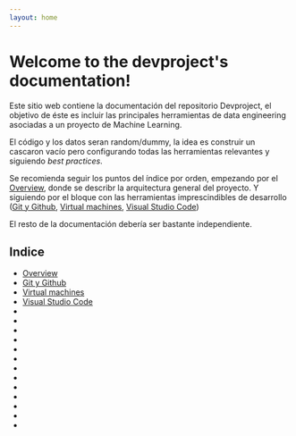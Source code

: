 ```yaml
---
layout: home 
---
```


# Welcome to the devproject's documentation!

Este sitio web contiene la documentación del repositorio Devproject, el objetivo de éste es incluir las principales herramientas de data engineering asociadas a un proyecto de Machine Learning.

El código y los datos seran random/dummy, la idea es construir un cascaron vacío pero configurando todas las herramientas relevantes y siguiendo *best practices*.

Se recomienda seguir los puntos del índice por orden, empezando por el [Overview](overview.md), donde se describr la arquitectura general del proyecto. Y siguiendo por el bloque con las herramientas imprescindibles de desarrollo ([Git y Github](git.md), [Virtual machines](vagrant.md), [Visual Studio Code](vscode.md))

El resto de la documentación debería ser bastante independiente.

## Indice
* [Overview](overview.md)
* [Git y Github](git.md)
* [Virtual machines](vagrant.md)
* [Visual Studio Code](vscode.md)
* []()
* []()
* []()
* []()
* []()
* []()
* []()
* []()
* []()
* []()
* []()
* []()
* []() 

